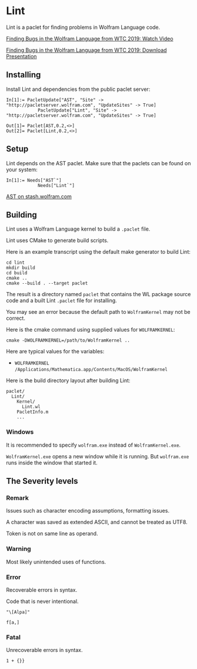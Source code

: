 # Lint

Lint is a paclet for finding problems in Wolfram Language code.

[Finding Bugs in the Wolfram Language from WTC 2019: Watch Video](https://www.wolfram.com/broadcast/video.php?v=2911)

[Finding Bugs in the Wolfram Language from WTC 2019: Download Presentation](https://files.wolframcdn.com/pub/www.wolfram.com/technology-conference/2019/Thursday/2019BrentonBostickFindingBugsInTheWL.nb)


## Installing

Install Lint and dependencies from the public paclet server:
```
In[1]:= PacletUpdate["AST", "Site" -> "http://pacletserver.wolfram.com", "UpdateSites" -> True]
			PacletUpdate["Lint", "Site" -> "http://pacletserver.wolfram.com", "UpdateSites" -> True]

Out[1]= Paclet[AST,0.2,<>]
Out[2]= Paclet[Lint,0.2,<>]
```


## Setup

Lint depends on the AST paclet. Make sure that the paclets can be found on your system:
```
In[1]:= Needs["AST`"]
			Needs["Lint`"]
```

[AST on stash.wolfram.com](https://stash.wolfram.com/projects/COD/repos/ast/browse)


## Building

Lint uses a Wolfram Language kernel to build a `.paclet` file.

Lint uses CMake to generate build scripts.

Here is an example transcript using the default make generator to build Lint:
```
cd lint
mkdir build
cd build
cmake ..
cmake --build . --target paclet
```

The result is a directory named `paclet` that contains the WL package source code and a built Lint `.paclet` file for installing.

You may see an error because the default path to `WolframKernel` may not be correct.

Here is the cmake command using supplied values for `WOLFRAMKERNEL`:
```
cmake -DWOLFRAMKERNEL=/path/to/WolframKernel ..
```

Here are typical values for the variables:
* `WOLFRAMKERNEL` `/Applications/Mathematica.app/Contents/MacOS/WolframKernel`

Here is the build directory layout after building Lint:

```
paclet/
  Lint/
    Kernel/
      Lint.wl
    PacletInfo.m
    ...
```

### Windows

It is recommended to specify `wolfram.exe` instead of `WolframKernel.exe`.

`WolframKernel.exe` opens a new window while it is running. But `wolfram.exe` runs inside the window that started it.


## The Severity levels

### Remark

Issues such as character encoding assumptions, formatting issues.

A character was saved as extended ASCII, and cannot be treated as UTF8.

Token is not on same line as operand.


### Warning

Most likely unintended uses of functions.


### Error

Recoverable errors in syntax.

Code that is never intentional.

`"\[Alpa]"`

`f[a,]`


### Fatal

Unrecoverable errors in syntax.

`1 + {}}`



